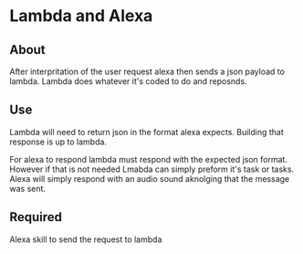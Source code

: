 # Lambda and Alexa

## About

After interpritation of the user request alexa then sends a json payload to lambda.
Lambda does whatever it's coded to do and reposnds.

## Use

Lambda will need to return json in the format alexa expects. Building that response is up to lambda.

For alexa to respond lambda must respond with the expected json format. 
However if that is not needed Lmabda can simply preform it's task or tasks. 
Alexa will simply respond with an audio sound aknolging that the message was sent.

## Required

Alexa skill to send the request to lambda
